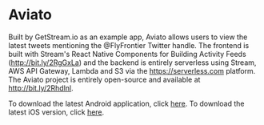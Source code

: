 # Aviato

Built by GetStream.io as an example app, Aviato allows users to view the latest tweets mentioning the @FlyFrontier Twitter handle. The frontend is built with Stream's React Native Components for Building Activity Feeds (http://bit.ly/2RgGxLa) and the backend is entirely serverless using Stream, AWS API Gateway, Lambda and S3 via the https://serverless.com platform. The Aviato project is entirely open-source and available at http://bit.ly/2Rhdlnl.

To download the latest Android application, click [here](https://play.google.com/store/apps/details?id=io.getstream.aviato). To download the latest iOS version, click [here](here).
